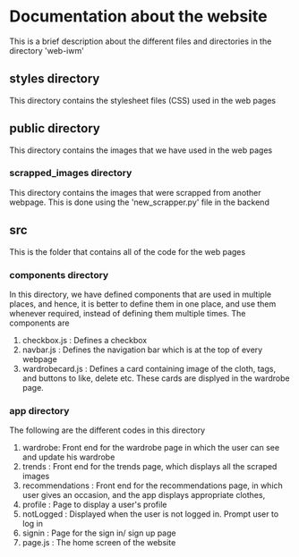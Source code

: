 # Documentation about the website
This is a brief description about the different files and directories in the directory 'web-iwm'
## styles directory
This directory contains the stylesheet files (CSS) used in the web pages
## public directory
This directory contains the images that we have used in the web pages
### scrapped_images directory
This directory contains the images that were scrapped from another webpage. This is done using the 'new_scrapper.py' file in the backend
## src
This is the folder that contains all of the code for the web pages
### components directory
In this directory, we have defined components that are used in multiple places, and hence, it is better to define them in one place, and use them whenever required, instead of defining them multiple times. The components are
1. checkbox.js : Defines a checkbox
2. navbar.js : Defines the navigation bar which is at the top of every webpage
3. wardrobecard.js : Defines a card containing image of the cloth, tags, and buttons to like, delete etc. These cards are displyed in the wardrobe page.
### app directory 
The following are the different codes in this directory
1. wardrobe: Front end for the wardrobe page in which the user can see and update his wardrobe
2. trends : Front end for the trends page, which displays all the scraped images
3. recommendations : Front end for the recommendations page, in which user gives an occasion, and the app displays appropriate clothes,
4. profile : Page to display a user's profile
5. notLogged : Displayed when the user is not logged in. Prompt user to log in
6. signin  : Page for the sign in/ sign up page
7. page.js : The home screen of the website
